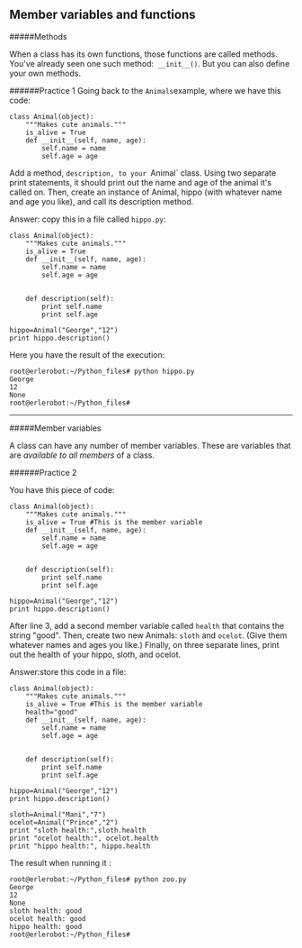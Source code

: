 ## Member variables and functions

#####Methods

When a class has its own functions, those functions are called methods. You've already seen one such method:` __init__()`. But you can also define your own methods.

######Practice 1
Going back to the `Animals`example, where we have this code:
```
class Animal(object):
    """Makes cute animals."""
    is_alive = True
    def __init__(self, name, age):
        self.name = name
        self.age = age
```
Add a method, `description, to your `Animal` class. Using two separate print statements, it should print out the name and age of the animal it's called on. Then, create an instance of Animal, hippo (with whatever name and age you like), and call its description method.

Answer: copy this in a file called `hippo.py`:
```
class Animal(object):
    """Makes cute animals."""
    is_alive = True
    def __init__(self, name, age):
        self.name = name
        self.age = age


    def description(self):
        print self.name
        print self.age

hippo=Animal("George","12")
print hippo.description()
```
Here you have the result of the execution:
```
root@erlerobot:~/Python_files# python hippo.py
George
12
None
root@erlerobot:~/Python_files#

```
---

#####Member variables

A class can have any number of member variables. These are variables that are *available to all members* of a class.

######Practice 2

You have this piece of code:
```
class Animal(object):
    """Makes cute animals."""
    is_alive = True #This is the member variable
    def __init__(self, name, age):
        self.name = name
        self.age = age


    def description(self):
        print self.name
        print self.age

hippo=Animal("George","12")
print hippo.description()
```

After line 3, add a second member variable called `health` that contains the string "good".
Then, create two new Animals: `sloth` and `ocelot`. (Give them whatever names and ages you like.)
Finally, on three separate lines, print out the health of your hippo, sloth, and ocelot.

Answer:store this code in a file:
```
class Animal(object):
    """Makes cute animals."""
    is_alive = True #This is the member variable
    health="good"
    def __init__(self, name, age):
        self.name = name
        self.age = age


    def description(self):
        print self.name
        print self.age

hippo=Animal("George","12")
print hippo.description()

sloth=Animal("Mani","7")
ocelot=Animal("Prince","2")
print "sloth health:",sloth.health
print "ocelot health:", ocelot.health
print "hippo health:", hippo.health
```
The result when running it :
```
root@erlerobot:~/Python_files# python zoo.py
George
12
None
sloth health: good
ocelot health: good
hippo health: good
root@erlerobot:~/Python_files#

```

